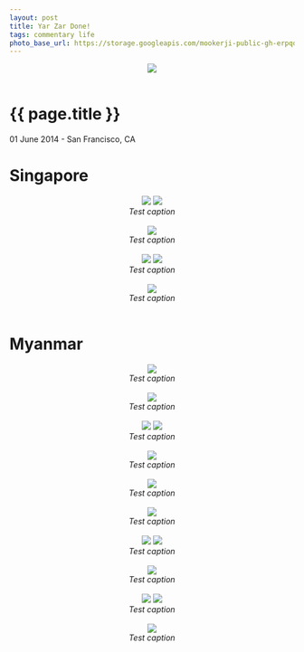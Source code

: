 ```yaml
---
layout: post
title: Yar Zar Done!
tags: commentary life
photo_base_url: https://storage.googleapis.com/mookerji-public-gh-erpqqbqxpseyysfhbtt6phabkvutcme/mookerji.github.io/photos/2014-06-01-myanmar
---
```


<div style="text-align: center;">
    <img src="{{page.photo_base_url}}/DSCF6379-small.jpg">
</div><br>

# {{ page.title }}

<p class="meta"> 01 June 2014 - San Francisco, CA </p>

# Singapore

<div style="text-align: center;">
    <img src="{{page.photo_base_url}}/DSCF6186-small.jpg">
    <img src="{{page.photo_base_url}}/DSCF6188-small.jpg">
    <div><i>Test caption</i></div>
</div><br>

<div style="text-align: center;">
    <img src="{{page.photo_base_url}}/DSCF6192-small.jpg">
    <div><i>Test caption</i></div>
</div><br>

<div style="text-align: center;">
    <img src="{{page.photo_base_url}}/DSCF6204-small.jpg">
    <img src="{{page.photo_base_url}}/DSCF6236-small.jpg">
    <div><i>Test caption</i></div>
</div><br>

<div style="text-align: center;">
    <img src="{{page.photo_base_url}}/DSCF6237-small.jpg">
    <div><i>Test caption</i></div>
</div><br>

# Myanmar

<div style="text-align: center;">
    <img src="{{page.photo_base_url}}/DSCF6258-small.jpg">
    <div><i>Test caption</i></div>
</div><br>

<div style="text-align: center;">
    <img src="{{page.photo_base_url}}/DSCF6311-small.jpg">
    <div><i>Test caption</i></div>
</div><br>

<div style="text-align: center;">
    <img src="{{page.photo_base_url}}/DSCF6330-small.jpg">
    <img src="{{page.photo_base_url}}/DSCF6346-small.jpg">
    <div><i>Test caption</i></div>
</div><br>

<div style="text-align: center;">
    <img src="{{page.photo_base_url}}/DSCF6331-small.jpg">
    <div><i>Test caption</i></div>
</div><br>

<div style="text-align: center;">
    <img src="{{page.photo_base_url}}/DSCF6367-small.jpg">
    <div><i>Test caption</i></div>
</div><br>

<div style="text-align: center;">
    <img src="{{page.photo_base_url}}/DSCF6369-small.jpg">
    <div><i>Test caption</i></div>
</div><br>

<div style="text-align: center;">
    <img src="{{page.photo_base_url}}/DSCF6384-small.jpg">
    <img src="{{page.photo_base_url}}/DSCF6412-small.jpg">
    <div><i>Test caption</i></div>
</div><br>

<div style="text-align: center;">
    <img src="{{page.photo_base_url}}/DSCF6420-small.jpg">
    <div><i>Test caption</i></div>
</div><br>

<div style="text-align: center;">
    <img src="{{page.photo_base_url}}/DSCF6440-small.jpg">
    <img src="{{page.photo_base_url}}/DSCF6456-small.jpg">
    <div><i>Test caption</i></div>
</div><br>

<div style="text-align: center;">
    <img src="{{page.photo_base_url}}/DSCF6465-small.jpg">
    <div><i>Test caption</i></div>
</div><br>
